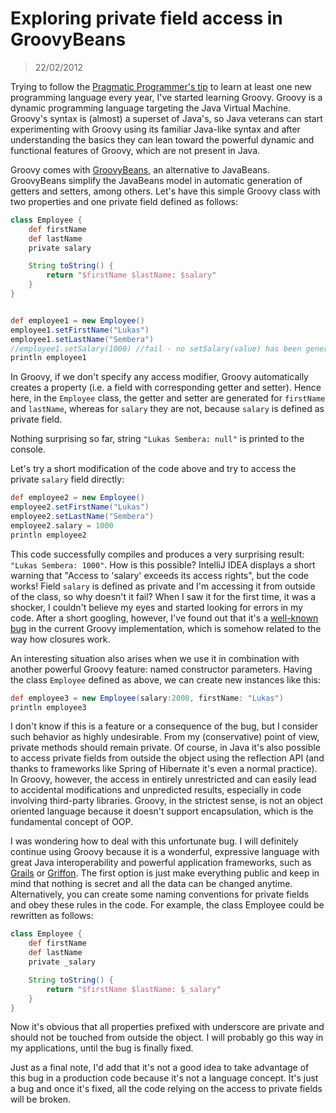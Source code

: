# Exploring private field access in GroovyBeans
> 22/02/2012

Trying to follow the [Pragmatic Programmer's tip](http://pragprog.com/the-pragmatic-programmer) to learn at least one new programming language every year, I've started learning Groovy. Groovy is a dynamic programming language targeting the Java Virtual Machine. Groovy's syntax is (almost) a superset of Java's, so Java veterans can start experimenting with Groovy using its familiar Java-like syntax and after understanding the basics they can lean toward the powerful dynamic and functional features of Groovy, which are not present in Java.

Groovy comes with [GroovyBeans](http://groovy.codehaus.org/Groovy+Beans), an alternative to JavaBeans. GroovyBeans simplify the JavaBeans model in automatic generation of getters and setters, among others. Let's have this simple Groovy class with two properties and one private field defined as follows:

```groovy
class Employee {
    def firstName
    def lastName
    private salary

    String toString() {
        return "$firstName $lastName: $salary"
    }
}


def employee1 = new Employee()
employee1.setFirstName("Lukas")
employee1.setLastName("Sembera")
//employee1.setSalary(1000) //fail - no setSalary(value) has been generated
println employee1
```

In Groovy, if we don't specify any access modifier, Groovy automatically creates a property (i.e. a field with corresponding getter and setter). Hence here, in the `Employee` class, the getter and setter are generated for `firstName` and `lastName`, whereas for `salary` they are not, because `salary` is defined as private field.

Nothing surprising so far, string `"Lukas Sembera: null"` is printed to the console.

Let's try a short modification of the code above and try to access the private `salary` field directly:

```groovy
def employee2 = new Employee()
employee2.setFirstName("Lukas")
employee2.setLastName("Sembera")
employee2.salary = 1000
println employee2
```

This code successfully compiles and produces a very surprising result: `"Lukas Sembera: 1000"`. How is this possible? IntelliJ IDEA displays a short warning that "Access to 'salary' exceeds its access rights", but the code works! Field `salary` is defined as private and I'm accessing it from outside of the class, so why doesn't it fail? When I saw it for the first time, it was a shocker, I couldn't believe my eyes and started looking for errors in my code. After a short googling, however, I've found out that it's a [well-known bug](http://jira.codehaus.org/browse/GROOVY-1875) in the current Groovy implementation, which is somehow related to the way how closures work.


An interesting situation also arises when we use it in combination with another powerful Groovy feature: named constructor parameters. Having the class `Employee` defined as above, we can create new instances like this:

```groovy
def employee3 = new Employee(salary:2000, firstName: "Lukas")
println employee3
```

I don't know if this is a feature or a consequence of the bug, but I consider such behavior as highly undesirable. From my (conservative) point of view, private methods should remain private. Of course, in Java it's also possible to access private fields from outside the object using the reflection API (and thanks to frameworks like Spring of Hibernate it's even a normal practice). In Groovy, however, the access in entirely unrestricted and can easily lead to accidental modifications and unpredicted results, especially in code involving third-party libraries. Groovy, in the strictest sense, is not an object oriented language because it doesn't support encapsulation, which is the fundamental concept of OOP.

I was wondering how to deal with this unfortunate bug. I will definitely continue using Groovy because it is a wonderful, expressive language with great Java interoperability and powerful application frameworks, such as [Grails](http://grails.org/) or [Griffon](http://griffon.codehaus.org/). The first option is just make everything public and keep in mind that nothing is secret and all the data can be changed anytime. Alternatively, you can create some naming conventions for private fields and obey these rules in the code. For example, the class Employee could be rewritten as follows:

```groovy
class Employee {
    def firstName
    def lastName
    private _salary

    String toString() {
        return "$firstName $lastName: $_salary"
    }
}
```

Now it's obvious that all properties prefixed with underscore are private and should not be touched from outside the object. I will probably go this way in my applications, until the bug is finally fixed.

Just as a final note, I'd add that it's not a good idea to take advantage of this bug in a production code because it's not a language concept. It's just a bug and once it's fixed, all the code relying on the access to private fields will be broken.
